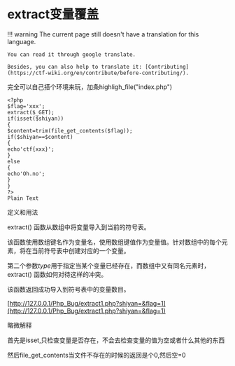 # extract变量覆盖
!!! warning
    The current page still doesn't have a translation for this language.

    You can read it through google translate.

    Besides, you can also help to translate it: [Contributing](https://ctf-wiki.org/en/contribute/before-contributing/).



完全可以自己搭个环境来玩，加条highligh_file("index.php")


```plain
<?php
$flag='xxx';
extract($_GET);
if(isset($shiyan))
{
$content=trim(file_get_contents($flag));
if($shiyan==$content)
{
echo'ctf{xxx}';
}
else
{
echo'Oh.no';
}
}
?>
Plain Text
```



定义和用法


extract() 函数从数组中将变量导入到当前的符号表。


该函数使用数组键名作为变量名，使用数组键值作为变量值。针对数组中的每个元素，将在当前符号表中创建对应的一个变量。


第二个参数*type*用于指定当某个变量已经存在，而数组中又有同名元素时，extract() 函数如何对待这样的冲突。


该函数返回成功导入到符号表中的变量数目。


[http://127.0.0.1/Php_Bug/extract1.php?shiyan=&flag=1](http://127.0.0.1/Php_Bug/extract1.php?shiyan=&flag=1)


略微解释


首先是isset,只检查变量是否存在，不会去检查变量的值为空或者什么其他的东西


然后file_get_contents当文件不存在的时候的返回是个0,然后空=0


